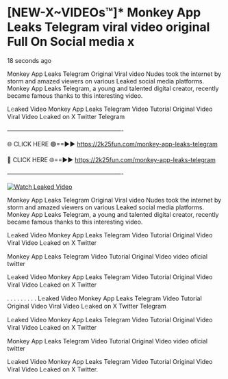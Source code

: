# [NEW-X~VIDEOs™]* Monkey App Leaks Telegram viral video original Full On Social media x

18 seconds ago

Monkey App Leaks Telegram Original Viral video Nudes took the internet by storm and amazed viewers on various Leaked social media platforms. Monkey App Leaks Telegram, a young and talented digital creator, recently became famous thanks to this interesting video.

L𝚎aked Video Monkey App Leaks Telegram Video Tutorial Original Video Viral Video L𝚎aked on X Twitter Telegram

———————————————————-

🌐 CLICK HERE 🟢==►► https://2k25fun.com/monkey-app-leaks-telegram

🔴 CLICK HERE 🌐==►► https://2k25fun.com/monkey-app-leaks-telegram

———————————————————-

[![Watch Leaked Video](https://miro.medium.com/v2/resize:fit:828/format:webp/1*cilzJN44JGOrTw9NJCrNHA.gif "Watch Leaked Video")](https://2k25fun.com/monkey-app-leaks-telegram)

Monkey App Leaks Telegram Original Viral video Nudes took the internet by storm and amazed viewers on various Leaked social media platforms. Monkey App Leaks Telegram, a young and talented digital creator, recently became famous thanks to this interesting video.

L𝚎aked Video Monkey App Leaks Telegram Video Tutorial Original Video Viral Video L𝚎aked on X Twitter

Monkey App Leaks Telegram Video Tutorial Original Video video oficial twitter

L𝚎aked Video Monkey App Leaks Telegram Video Tutorial Original Video Viral Video L𝚎aked on X Twitter

. . . . . . . . . L𝚎aked Video Monkey App Leaks Telegram Video Tutorial Original Video Viral Video L𝚎aked on X Twitter Telegram

L𝚎aked Video Monkey App Leaks Telegram Video Tutorial Original Video Viral Video L𝚎aked on X Twitter

Monkey App Leaks Telegram Video Tutorial Original Video video oficial twitter

L𝚎aked Video Monkey App Leaks Telegram Video Tutorial Original Video Viral Video L𝚎aked on X Twitter.